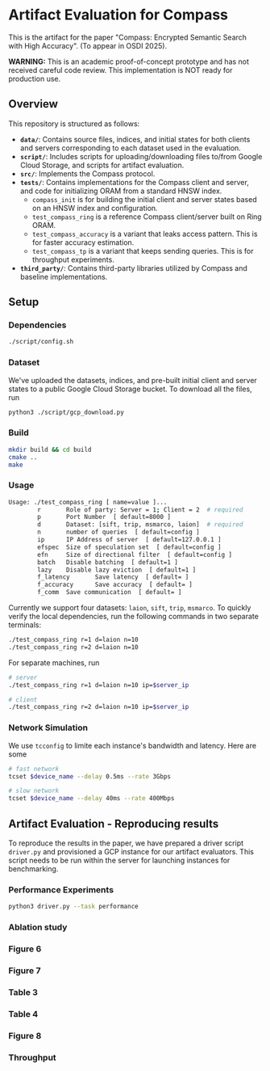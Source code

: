 # Artifact Evaluation for Compass

This is the artifact for the paper "Compass: Encrypted Semantic Search with High Accuracy". (To appear in OSDI 2025).


**WARNING:** This is an academic proof-of-concept prototype and has not received careful code review. This implementation is NOT ready for production use.

## Overview 

This repository is structured as follows:
- **`data/`**: Contains source files, indices, and initial states for both clients and servers corresponding to each dataset used in the evaluation.
- **`script/`**: Includes scripts for uploading/downloading files to/from Google Cloud Storage, and scripts for artifact evaluation.
- **`src/`**: Implements the Compass protocol.
- **`tests/`**: Contains implementations for the Compass client and server, and code for initializing ORAM from a standard HNSW index.
  - `compass_init` is for building the initial client and server states based on an HNSW index and configuration.
  - `test_compass_ring` is a reference Compass client/server built on Ring ORAM.
  - `test_compass_accuracy` is a variant that leaks access pattern. This is for faster accuracy estimation.
  - `test_compass_tp` is a variant that keeps sending queries. This is for throughput experiments.
- **`third_party/`**: Contains third-party libraries utilized by Compass and baseline implementations.


## Setup

### Dependencies

```bash
./script/config.sh
```

### Dataset
We've uploaded the datasets, indices, and pre-built initial client and server states to a public Google Cloud Storage bucket. To download all the files, run

```bash
python3 ./script/gcp_download.py
```

### Build 

```bash
mkdir build && cd build
cmake ..
make
```

### Usage

```bash
Usage: ./test_compass_ring [ name=value ]...
        r       Role of party: Server = 1; Client = 2  # required
        p       Port Number  [ default=8000 ]
        d       Dataset: [sift, trip, msmarco, laion]  # required
        n       number of queries  [ default=config ]
        ip      IP Address of server  [ default=127.0.0.1 ]
        efspec  Size of speculation set  [ default=config ]
        efn     Size of directional filter  [ default=config ]
        batch   Disable batching  [ default=1 ]
        lazy    Disable lazy eviction  [ default=1 ]
        f_latency       Save latency  [ default= ]
        f_accuracy      Save accuracy  [ default= ]
        f_comm  Save communication  [ default= ]
```

Currently we support four datasets: `laion`, `sift`, `trip`, `msmarco`. To quickly verify the local dependencies, run the following commands in two separate terminals:

```bash
./test_compass_ring r=1 d=laion n=10 
./test_compass_ring r=2 d=laion n=10
```

For separate machines, run
```bash
# server
./test_compass_ring r=1 d=laion n=10 ip=$server_ip

# client
./test_compass_ring r=2 d=laion n=10 ip=$server_ip
```

### Network Simulation

We use `tcconfig` to limite each instance's bandwidth and latency. Here are some 

```bash
# fast network
tcset $device_name --delay 0.5ms --rate 3Gbps 

# slow network
tcset $device_name --delay 40ms --rate 400Mbps
```



## Artifact Evaluation - Reproducing results 

To reproduce the results in the paper, we have prepared a driver script `driver.py` and provisioned a GCP instance for our artifact evaluators. This script needs to be run within the server for launching instances for benchmarking.


### Performance Experiments

```bash
python3 driver.py --task performance
```

### Ablation study



### Figure 6

### Figure 7

### Table 3

### Table 4

### Figure 8

### Throughput
